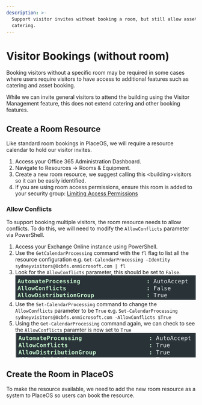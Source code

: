 ```yaml
---
description: >-
  Support visitor invites without booking a room, but still allow assets and
  catering.
---
```


# Visitor Bookings (without room)

Booking visitors without a specific room may be required in some cases where users require visitors to have access to additional features such as catering and asset booking.

While we can invite general visitors to attend the building using the Visitor Management feature, this does not extend catering and other booking features.

## Create a Room Resource

Like standard room bookings in PlaceOS, we will require a resource calendar to hold our visitor invites.

1. Access your Office 365 Administration Dashboard.
2. Navigate to Resources -> Rooms & Equipment.
3. Create a new room resource, we suggest calling this \<building>visitors so it can be easily identified.
4. If you are using room access permissions, ensure this room is added to your security group: [Limiting Access Permissions](../../how-to/configure-placeos-for-microsoft-365/calendar-access/limit-application-permissions.md)

### Allow Conflicts

To support booking multiple visitors, the room resource needs to allow conflicts. To do this, we will need to modify the `AllowConflicts` parameter via PowerShell.

1. Access your Exchange Online instance using PowerShell.
2. Use the `GetCalendarProcessing` command with the `fl` flag to list all the resource configuration e.g. `Get-CalendarProcessing –Identity sydneyvisitors@0cbfs.onmicrosoft.com | fl`
3. Look for the `AllowConflicts` parameter, this should be set to `False`.\
   ![](<../../.gitbook/assets/image (35).png>)
4. Use the `Set-CalendarProcessing` command to change the `AllowConflicts` parameter to be `True` e.g. `Set-CalendarProcessing sydneyvisitors@0cbfs.onmicrosoft.com -AllowConflicts $True`
5. Using the `Get-CalendarProcessing` command again, we can check to see the `AllowConflicts` paramter is now set to `True`\
   ![](<../../.gitbook/assets/image (36).png>)

## Create the Room in PlaceOS

To make the resource available, we need to add the new room resource as a system to PlaceOS so users can book the resource.

